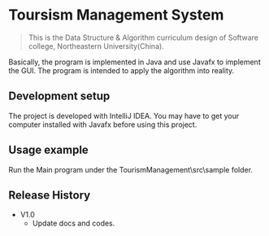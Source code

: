 # Toursism Management System
> This is the Data Structure & Algorithm curriculum design of Software college, Northeastern University(China).

Basically, the program is implemented in Java and use Javafx to implement the GUI. The program is intended to apply the algorithm into reality. 


## Development setup

The project is developed with IntelliJ IDEA. You may have to get your computer installed with Javafx before using this project.

## Usage example

Run the Main program under the TourismManagement\src\sample folder.


## Release History

* V1.0
    * Update docs and codes.
